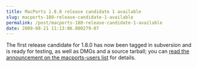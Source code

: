 ```yaml
---
title: MacPorts 1.8.0 release candidate 1 available
slug: macports-180-release-candidate-1-available
permalink: /post/macports-180-release-candidate-1-available
date: 2009-08-21 11:13:06.800279-07
---
```


The first release candidate for 1.8.0 has now been tagged in subversion and is ready for testing, as well as DMGs and a source tarball; you can [read the announcement on the macports-users list](https://lists.macosforge.org/pipermail/macports-users/2009-August/016236.html) for details.
